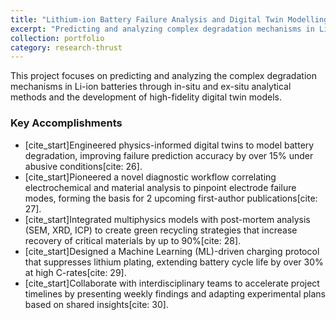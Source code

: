 ```yaml
---
title: "Lithium-ion Battery Failure Analysis and Digital Twin Modelling"
excerpt: "Predicting and analyzing complex degradation mechanisms in Li-ion batteries through high-fidelity digital twin models."
collection: portfolio
category: research-thrust 
---
```


This project focuses on predicting and analyzing the complex degradation mechanisms in Li-ion batteries through in-situ and ex-situ analytical methods and the development of high-fidelity digital twin models.

### Key Accomplishments
* [cite_start]Engineered physics-informed digital twins to model battery degradation, improving failure prediction accuracy by over 15% under abusive conditions[cite: 26].
* [cite_start]Pioneered a novel diagnostic workflow correlating electrochemical and material analysis to pinpoint electrode failure modes, forming the basis for 2 upcoming first-author publications[cite: 27].
* [cite_start]Integrated multiphysics models with post-mortem analysis (SEM, XRD, ICP) to create green recycling strategies that increase recovery of critical materials by up to 90%[cite: 28].
* [cite_start]Designed a Machine Learning (ML)-driven charging protocol that suppresses lithium plating, extending battery cycle life by over 30% at high C-rates[cite: 29].
* [cite_start]Collaborate with interdisciplinary teams to accelerate project timelines by presenting weekly findings and adapting experimental plans based on shared insights[cite: 30].
